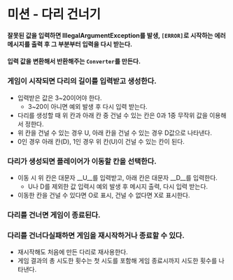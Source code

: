 # 미션 - 다리 건너기
#### 잘못된 값을 입력하면 IllegalArgumentException를 발생, `[ERROR]`로 시작하는 에러 메시지를 출력 후 그 부분부터 입력을 다시 받는다.
#### 입력 값을 변환해서 반환해주는 `Converter`를 만든다.
### 게임이 시작되면 다리의 길이를 입력받고 생성한다.
- 입력받은 값은 3~20이어야 한다.
  - 3~20이 아니면 예외 발생 후 다시 입력 받는다.
- 다리를 생성할 때 위 칸과 아래 칸 중 건널 수 있는 칸은 0과 1중 무작위 값을 이용해서 정한다.
- 위 칸을 건널 수 있는 경우 U, 아래 칸을 건널 수 있는 경우 D값으로 나타낸다.
- 0인 경우 아래 칸(D), 1인 경우 위 칸(U)이 건널 수 있는 칸이 된다.

### 다리가 생성되면 플레이어가 이동할 칸을 선택한다.
- 이동 시 위 칸은 대문자 __U__를 입력받고, 아래 칸은 대문자 __D__를 입력한다.
  - U나 D를 제외한 값 입력시 예외 발생 후 메시지 출력, 다시 입력 받는다.
- 이동한 칸을 건널 수 있다면 O로 표시, 건널 수 없다면 X로 표시한다. 

### 다리를 건너면 게임이 종료된다.

### 다리를 건너다실패하면 게임을 재시작하거나 종료할 수 있다.
- 재시작해도 처음에 만든 다리로 재사용한다.
- 게임 결과의 총 시도한 횟수는 첫 시도를 포함해 게임 종료시까지 시도한 횟수를 나타낸다.